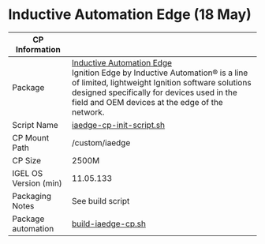 # Inductive Automation Edge (18 May)

|  CP Information |            |
|-----------------|------------|
| Package | [Inductive Automation Edge](https://inductiveautomation.com/ignition/edge) <br /> Ignition Edge by Inductive Automation® is a line of limited, lightweight Ignition software solutions designed specifically for devices used in the field and OEM devices at the edge of the network. |
| Script Name | [iaedge-cp-init-script.sh](build/iaedge-cp-init-script.sh) |
| CP Mount Path | /custom/iaedge |
| CP Size | 2500M |
| IGEL OS Version (min) | 11.05.133 |
| Packaging Notes | See build script |
| Package automation | [build-iaedge-cp.sh](build/build-iaedge-cp.sh) |
